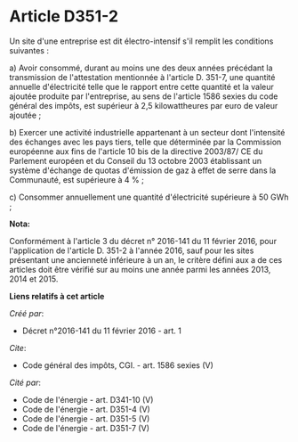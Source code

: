 # Article D351-2

Un site d'une entreprise est dit électro-intensif s'il remplit les conditions suivantes : 

a) Avoir consommé, durant au moins une des deux années précédant la transmission de l'attestation mentionnée à l'article D.
351-7, une quantité annuelle d'électricité telle que le rapport entre cette quantité et la valeur ajoutée produite par
l'entreprise, au sens de l'article 1586 sexies du code général des impôts, est supérieur à 2,5 kilowattheures par euro de
valeur ajoutée ; 

b) Exercer une activité industrielle appartenant à un secteur dont l'intensité des échanges avec les pays tiers, telle que
déterminée par la Commission européenne aux fins de l'article 10 bis de la directive 2003/87/ CE du Parlement européen et du
Conseil du 13 octobre 2003 établissant un système d'échange de quotas d'émission de gaz à effet de serre dans la Communauté,
est supérieure à 4 % ; 

c) Consommer annuellement une quantité d'électricité supérieure à 50 GWh ;

**Nota:**

Conformément à l'article 3 du décret n° 2016-141 du 11 février 2016, pour l'application de l'article D. 351-2 à l'année 2016,
sauf pour les sites présentant une ancienneté inférieure à un an, le critère défini aux a de ces articles doit être vérifié
sur au moins une année parmi les années 2013, 2014 et 2015.

**Liens relatifs à cet article**

_Créé par_:

  - Décret n°2016-141 du 11 février 2016 - art. 1

_Cite_:

  - Code général des impôts, CGI. - art. 1586 sexies (V)

_Cité par_:

  - Code de l'énergie - art. D341-10 (V)
  - Code de l'énergie - art. D351-4 (V)
  - Code de l'énergie - art. D351-5 (V)
  - Code de l'énergie - art. D351-7 (V)
